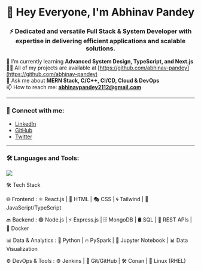 <h1 align="center">👋 Hey Everyone, I'm Abhinav Pandey</h1>  
<h3 align="center">⚡ Dedicated and versatile Full Stack & System Developer with expertise in delivering efficient applications and scalable solutions.</h3>  

🌱 I’m currently learning **Advanced System Design, TypeScript, and Next.js**  
👨‍💻 All of my projects are available at [https://github.com/abhinav-pandey](https://github.com/abhinav-pandey)  
💬 Ask me about **MERN Stack, C/C++, CI/CD, Cloud & DevOps**  
📫 How to reach me: **abhinavpandey2112@gmail.com**  

---

### 🤝 Connect with me:  
- [LinkedIn](https://linkedin.com/in/abhinav-pandey)  
- [GitHub](https://github.com/abhinav-pandey)  
- [Twitter](https://twitter.com/abhinav-pandey)  

---

### 🛠️ Languages and Tools:  

<p align="left">  
<img src="https://skillicons.dev/icons?i=js,ts,react,nodejs,express,mongodb,java,cpp,python,docker,git,html,css,tailwind,redux,postgres,mysql,graphql,postman,linux,aws,jenkins&perline=12" />  
</p>


🛠️ Tech Stack

🌐 Frontend :
⚛️ React.js | 🎨 HTML | 🎭 CSS | 🌀 Tailwind | 🔧 JavaScript/TypeScript

🔙 Backend :
🟢 Node.js | ⚡ Express.js | 🗄️ MongoDB | 🛢️ SQL | 🔄 REST APIs | 🐳 Docker

📊 Data & Analytics :
🐍 Python | 🔥 PySpark | 📓 Jupyter Notebook | 📊 Data Visualization

⚙️ DevOps & Tools : 
⚙️ Jenkins | 🐙 Git/GitHub | 🛠️ Conan | 🐧 Linux (RHEL)
